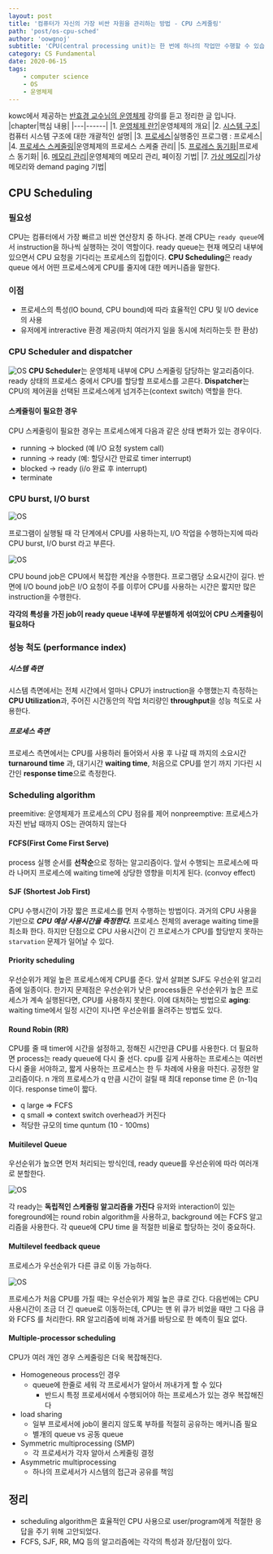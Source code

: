 ```yaml
---
layout: post
title: '컴퓨터가 자신의 가장 비싼 자원을 관리하는 방법 - CPU 스케줄링'
path: 'post/os-cpu-sched'
author: 'oowgnoj'
subtitle: 'CPU(central processing unit)는 한 번에 하나의 작업만 수행할 수 있습니다. 하지만 우리는 항상 여러 프로그램을 동시에 실행합니다. 그래서 운영체제가 일밖에 할 줄 모르는 cpu의 스케줄 관리를 대신 해주는데요, 본문에 다양한 CPU 스케줄 관리 알고리즘에 대해 정리했습니다. '
category: CS Fundamental
date: 2020-06-15
tags:
    - computer science
    - OS
    - 운영체제
---
```


kowc에서 제공하는 [반효경 교수님의 운영체제](http://www.kocw.net/home/search/kemView.do?kemId=1046323&ar=pop) 강의를 듣고 정리한 글 입니다.
|chapter|핵심 내용|
|---|------|
|1. [운영체제 란?](<https://oowgnoj.dev/%EC%9A%B4%EC%98%81%EC%B2%B4%EC%A0%9C%20(kernel)>)|운영체제의 개요|
|2. [시스템 구조](https://oowgnoj.dev/%EC%96%B4%EB%96%BB%EA%B2%8C%20%ED%94%84%EB%A1%9C%EA%B7%B8%EB%9E%A8%EC%9D%B4%20%EC%8B%A4%ED%96%89%EB%90%A0%EA%B9%8C%20feat.%20%EC%8B%9C%EC%8A%A4%ED%85%9C%20%EA%B5%AC%EC%A1%B0)|컴퓨터 시스템 구조에 대한 개괄적인 설명|
|3. [프로세스](https://oowgnoj.dev/%ED%94%84%EB%A1%9C%EC%84%B8%EC%8A%A4%20-%20%EC%9A%B4%EC%98%81%EC%B2%B4%EC%A0%9C%EA%B0%80%20%EC%8B%A4%ED%96%89%EC%A4%91%EC%9D%B8%20%ED%94%84%EB%A1%9C%EA%B7%B8%EB%9E%A8%EC%9D%84%20%EA%B4%80%EB%A6%AC%ED%95%98%EB%8A%94%20%EB%B0%A9%EB%B2%95)|실행중인 프로그램 : 프로세스|
|4. [프로세스 스케줄링](https://oowgnoj.dev/%EC%BB%B4%ED%93%A8%ED%84%B0%EA%B0%80%20%EC%9E%90%EC%8B%A0%EC%9D%98%20%EA%B0%80%EC%9E%A5%20%EB%B9%84%EC%8B%BC%20%EC%9E%90%EC%9B%90%EC%9D%84%20%EA%B4%80%EB%A6%AC%ED%95%98%EB%8A%94%20%EB%B0%A9%EB%B2%95%20-%20CPU%20%EC%8A%A4%EC%BC%80%EC%A4%84%EB%A7%81)|운영체제의 프로세스 스케줄 관리|
|5. [프로레스 동기화](https://oowgnoj.dev/%EB%82%B4%EA%B0%80%20%EB%8D%B0%EC%9D%B4%ED%84%B0%EB%A5%BC%20%EC%93%B0%EA%B3%A0%EC%9E%88%EC%96%B4%20%EC%9E%A0%EC%8B%9C%20%EA%B8%B0%EB%8B%A4%EB%A0%A4%EC%A4%98%20-%20%ED%94%84%EB%A1%9C%EC%84%B8%EC%8A%A4%20%EB%8F%99%EA%B8%B0%ED%99%94)|프로세스 동기화|
|6. [메모리 관리](https://oowgnoj.dev/%EC%9A%B4%EC%98%81%EC%B2%B4%EC%A0%9C%EA%B0%80%20%EB%A9%94%EB%AA%A8%EB%A6%AC%EB%A5%BC%20%EA%B4%80%EB%A6%AC%ED%95%98%EB%8A%94%20%EB%B0%A9%EB%B2%95)|운영체제의 메모리 관리, 페이징 기법|
|7. [가상 메모리](https://oowgnoj.dev/%EA%B0%80%EC%83%81%20%EB%A9%94%EB%AA%A8%EB%A6%AC)|가상 메모리와 demand paging 기법|

## CPU Scheduling

### 필요성

CPU는 컴퓨터에서 가장 빠르고 비싼 연산장치 중 하나다.
본래 CPU는 `ready queue`에서 instruction을 하나씩 실행하는 것이 역할이다.
ready queue는 현재 메모리 내부에 있으면서 CPU 요청을 기다리는 프로세스의 집합이다.
**CPU Scheduling**은 ready queue 에서 어떤 프로세스에게 CPU를 줄지에 대한 메커니즘을 말한다.

### 이점

-   프로세스의 특성(IO bound, CPU bound)에 따라 효율적인 CPU 및 I/O device의 사용
-   유저에게 intreractive 환경 제공(마치 여러가지 일을 동시에 처리하는듯 한 환상)

### CPU Scheduler and dispatcher

![OS](./../images/in-post/OS/cpu-scheduler.png)
**CPU Scheduler**는 운영체제 내부에 CPU 스케줄링 담당하는 알고리즘이다. ready 상태의 프로세스 중에서 CPU를 할당할 프로세스를 고른다.
**Dispatcher**는 CPU의 제어권을 선택된 프로세스에게 넘겨주는(context switch) 역할을 한다.

#### 스케줄링이 필요한 경우

CPU 스케줄링이 필요한 경우는 프로세스에게 다음과 같은 상태 변화가 있는 경우이다.

-   running -> blocked (예 I/O 요청 system call)
-   running → ready (예: 할당시간 만료로 timer interrupt)
-   blocked → ready (i/o 완료 후 interrupt)
-   terminate

### CPU burst, I/O burst

![OS](./../images/in-post/OS/two-burst.jpg)

프로그램이 실행될 때 각 단계에서 CPU를 사용하는지, I/O 작업을 수행하는지에 따라 CPU burst, I/O burst 라고 부른다.

![OS](./../images/in-post/OS/burst-distribution.jpg)

CPU bound job은 CPU에서 복잡한 계산을 수행한다. 프로그램당 소요시간이 길다. 반면에 I/O bound job은 I/O 요청이 주를 이루어 CPU를 사용하는 시간은 짧지만 많은 instruction을 수행한다.

**각각의 특성을 가진 job이 ready queue 내부에 무분별하게 섞여있어 CPU 스케줄링이 필요하다**

### 성능 척도 (performance index)

##### 시스템 측면

시스템 측면에서는 전체 시간에서 얼마나 CPU가 instruction을 수행했는지 측정하는 **CPU Utilization**과, 주어진 시간동안의 작업 처리량인 **throughput**을 성능 척도로 사용한다.

##### 프로세스 측면

프로세스 측면에서는 CPU를 사용하러 들어와서 사용 후 나갈 때 까지의 소요시간 **turnaround time** 과, 대기시간 **waiting time**, 처음으로 CPU를 얻기 까지 기다린 시간인 **response time**으로 측정한다.

### Scheduling algorithm

preemitive: 운영체제가 프로세스의 CPU 점유를 제어
nonpreemptive: 프로세스가 자진 반납 때까지 OS는 관여하지 않는다

#### FCFS(First Come First Serve)

process 실행 순서를 **선착순**으로 정하는 알고리즘이다. 앞서 수행되는 프로세스에 따라 나머지 프로세스에 waiting time에 상당한 영향을 미치게 된다. (convoy effect)

#### SJF (Shortest Job First)

CPU 수행시간이 가장 짧은 프로세스를 먼저 수행하는 방법이다. 과거의 CPU 사용을 기반으로 **_CPU 예상 사용시간을 측정한다._** 프로세스 전체의 average waiting time을 최소화 한다. 하지만 단점으로 CPU 사용시간이 긴 프로세스가 CPU를 할당받지 못하는 `starvation` 문제가 일어날 수 있다.

#### Priority scheduling

우선순위가 제일 높은 프로세스에게 CPU를 준다. 앞서 살펴본 SJF도 우선순위 알고리즘에 일종이다. 한가지 문제점은 우선순위가 낮은 process들은 우선순위가 높은 프로세스가 계속 실행된다면, CPU를 사용하지 못한다. 이에 대처하는 방법으로 **aging**: waiting time에서 일정 시간이 지나면 우선순위를 올려주는 방법도 있다.

#### Round Robin (RR)

CPU를 줄 때 timer에 시간을 설정하고, 정해진 시간만큼 CPU를 사용한다. 더 필요하면 process는 ready queue에 다시 줄 선다. cpu를 길게 사용하는 프로세스는 여러번 다시 줄을 서야하고, 짧게 사용하는 프로세스는 한 두 차례에 사용을 마친다. 공정한 알고리즘이다.
n 개의 프로세스가 q 만큼 시간이 걸릴 때 최대 reponse time 은 (n-1)q 이다. response time이 짧다.

-   q large ⇒ FCFS
-   q small ⇒ context switch overhead가 커진다
-   적당한 규모의 time quntum (10 - 100ms)

#### Muitilevel Queue

우선순위가 높으면 먼저 처리되는 방식인데, ready queue를 우선순위에 따라 여러개로 분할한다.

![OS](./../images/in-post/OS/multilevel-queue.jpg)

각 ready는 **독립적인 스케줄링 알고리즘을 가진다** 유저와 interaction이 있는 foreground에는 round robin algorithm을 사용하고, background 에는 FCFS 알고리즘을 사용한다. 각 queue에 CPU time 을 적절한 비율로 할당하는 것이 중요하다.

#### Multilevel feedback queue

프로세스가 우선순위가 다른 큐로 이동 가능하다.

![OS](./../images/in-post/OS/Multilevel-feedback-queue.png)

프로세스가 처음 CPU를 가질 때는 우선순위가 제일 높은 큐로 간다. 다음번에는 CPU 사용시간이 조금 더 긴 queue로 이동하는데, CPU는 맨 위 큐가 비었을 때만 그 다음 큐와 FCFS 를 처리한다. RR 알고리즘에 비해 과거를 바탕으로 한 예측이 필요 없다.

#### Multiple-processor scheduling

CPU가 여러 개인 경우 스케줄링은 더욱 복잡해진다.

-   Homogeneous process인 경우
    -   queue에 한줄로 세워 각 프로세서가 알아서 꺼내가게 할 수 있다
        -   반드시 특정 프로세서에서 수행되어야 하는 프로세스가 있는 경우 복잡해진다
-   load sharing
    -   일부 프로세서에 job이 몰리지 않도록 부하를 적절히 공유하는 메커니즘 필요
    -   별개의 queue vs 공동 queue
-   Symmetric multiprocessing (SMP)
    -   각 프로세서가 각자 알아서 스케줄링 결정
-   Asymmetric multiprocessing
    -   하나의 프로세서가 시스템의 접근과 공유를 책임

## 정리

-   scheduling algorithm은 효율적인 CPU 사용으로 user/program에게 적절한 응답을 주기 위해 고안되었다.
-   FCFS, SJF, RR, MQ 등의 알고리즘에는 각각의 특성과 장/단점이 있다.
